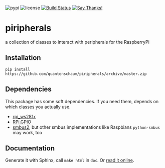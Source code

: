 ![pypi](https://img.shields.io/pypi/v/piripherals.svg)
![license](https://img.shields.io/pypi/l/piripherals.svg)
[![Build Status](https://travis-ci.org/quantenschaum/piripherals.svg?branch=master)](https://travis-ci.org/quantenschaum/piripherals)
[![Say Thanks!](https://img.shields.io/badge/Say%20Thanks-!-1EAEDB.svg)](https://saythanks.io/to/quantenschaum)

# piripherals

a collection of classes to interact with peripherals for the RaspberryPi


## Installation

```
pip install https://github.com/quantenschaum/piripherals/archive/master.zip
```

## Dependencies

This package has some soft dependencies. If you need them, depends on which
classes you actually use.

- [rpi_ws281x](https://pypi.python.org/pypi/rpi_ws281x)
- [RPi.GPIO](https://pypi.python.org/pypi/RPi.GPIO)
- [smbus2](https://pypi.python.org/pypi/smbus2), but other smbus implementations
  like Raspbians `python-smbus` may work, too

## Documentation

Generate it with Sphinx, call `make html` in `doc`. Or [read it online](https://quantenschaum.github.io/piripherals/).
